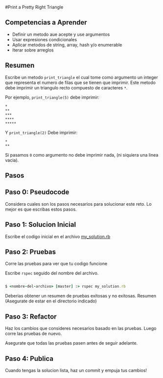 #Print a Pretty Right Triangle

## Competencias a Aprender
- Definir un metodo aue acepte y use argumentos
- Usar expresiones condicionales
- Aplicar metodos de string, array, hash y/o enumerable
- Iterar sobre arreglos

## Resumen
Escribe un metodo `print_triangle` el cual tome como argumento un integer que representa el numero de filas que se tienen que imprimir. Este metodo debe imprimir un triangulo recto compuesto de caracteres `*`.

Por ejemplo, `print_triangle(5)` debe imprimir:

```text
*
**
***
****
*****
```

Y `print_triangle(2)` Debe imprimir:

```text
*
**
```

Si pasamos `0` como argumento no debe imprimir nada, (ni siquiera una linea vacia).

## Pasos

## Paso 0: Pseudocode
Considera cuales son los pasos necesarios para solucionar este reto. Lo mejor es que escribas estos pasos.

## Paso 1: Solucion Inicial
Escribe el codigo inicial en el archivo [my_solution.rb](my_solution.rb)

## Paso 2: Pruebas
Corre las pruebas para ver que tu codigo funcione

Escribe `rspec` seguido del nombre del archivo.

```ruby

$ <nombre-del-archivo> [master] :> rspec my_solution.rb

```

Deberias obtener un resumen de pruebas exitosas y no exitosas. Resumen (Asegurate de estar en el directorio indicado)

## Paso 3: Refactor
Haz los cambios que consideres necesarios basado en las pruebas. Luego corre las pruebas de nuevo.

Asegurate que todas las pruebas pasen antes de seguir adelante.

## Paso 4: Publica
Cuando tengas la solucion lista, haz un commit y empuja tus cambios!
